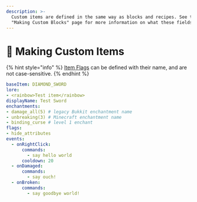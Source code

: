```yaml
---
description: >-
  Custom items are defined in the same way as blocks and recipes. See the
  "Making Custom Blocks" page for more information on what these fields do.
---
```


# 💎 Making Custom Items

{% hint style="info" %}
[Item Flags](https://hub.spigotmc.org/javadocs/bukkit/org/bukkit/inventory/ItemFlag.html) can be defined with their name, and are not case-sensitive.
{% endhint %}

```yaml
baseItem: DIAMOND_SWORD
lore:
- <rainbow>Test item</rainbow>
displayName: Test Sword
enchantments:
- damage_all(5) # legacy Bukkit enchantment name
- unbreaking(3) # Minecraft enchantment name
- binding_curse # level 1 enchant
flags:
- hide_attributes
events:
  - onRightClick:
      commands:
        - say hello world
      cooldown: 20
  - onDamaged:
      commands:
        - say ouch!
  - onBroken:
      commands:
        - say goodbye world!
```
